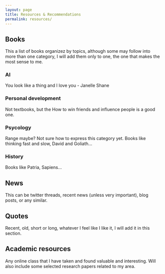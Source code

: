 ```yaml
---
layout: page
title: Resources & Recommendations
permalink: resources/
---
```


<div class="message">
    <h2> Books </h2>
</div>

This a list of books organizez by topics, although some may follow into more than one category, I will add them only to one, the one that makes the most sense to me.

### AI 

You look like a thing and I love you - Janelle Shane

### Personal development

Not textbooks, but the How to win friends and influence people is a good one.

### Psycology

Range maybe? Not sure how to express this category yet. Books like thinking fast and slow, David and Goliath...

### History

Books like Patria, Sapiens...

<div class="message">
    <h2> News </h2>
</div>

This can be twitter threads, recent news (unless very important), blog posts, or any similar.


<div class="message">
    <h2> Quotes </h2>
</div>

Recent, old, short or long, whatever I feel like I like it, I will add it in this section.

<div class="message">
    <h2> Academic resources </h2>
</div>

Any online class that I have taken and found valuable and interesting. Will also include some selected research papers related to my area.


